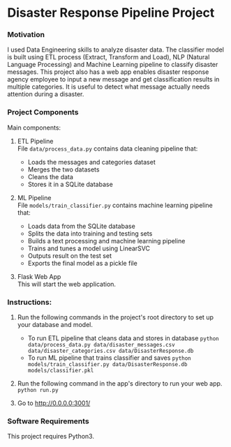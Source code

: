 # Disaster Response Pipeline Project



### Motivation
I  used Data Engineering skills to analyze disaster data. The classifier model is built using ETL process (Extract, Transform and Load), NLP (Natural Language Processing) and Machine Learning pipeline to classify disaster messages. This project also has a web app enables disaster response agency employee to input a new message and get classification results in multiple categories. It is useful to detect what message actually needs attention during a disaster.


### Project Components
Main components:

1. ETL Pipeline <br/>
File `data/process_data.py` contains data cleaning pipeline that:
    - Loads the messages and categories dataset
    - Merges the two datasets
    - Cleans the data
    - Stores it in a SQLite database

2. ML Pipeline <br/>
File `models/train_classifier.py` contains machine learning pipeline that:

    - Loads data from the SQLite database
    - Splits the data into training and testing sets
    - Builds a text processing and machine learning pipeline
    - Trains and tunes a model using LinearSVC
    - Outputs result on the test set
    - Exports the final model as a pickle file

3. Flask Web App <br/>
    This will start the web application.
    
### Instructions:
1. Run the following commands in the project's root directory to set up your database and model.

    - To run ETL pipeline that cleans data and stores in database
        `python data/process_data.py data/disaster_messages.csv data/disaster_categories.csv data/DisasterResponse.db`
    - To run ML pipeline that trains classifier and saves
        `python models/train_classifier.py data/DisasterResponse.db models/classifier.pkl`

2. Run the following command in the app's directory to run your web app.
    `python run.py`

3. Go to http://0.0.0.0:3001/

### Software Requirements
This project requires Python3.
